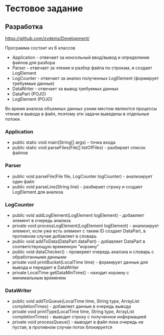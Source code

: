 # Тестовое задание
## Разработка

https://github.com/zvdenis/Development/

Программа состоит из 6 классов 
* Application - отвечает за консольный ввод/вывод и определение файлов для разбора
* Parser - отвечает за чтение и разбор файла по строкам, и создает LogElement
* LogCounter - отвечает за анализ полученных LogElement (формирует требуемые данные)
* DataWriter - отвечает за вывод требуемых данных
* DataPart (POJO)
* LogElement (POJO)

Во время анализа объемных данных узким местом являются процессы чтения и вывода в файл, поэтому эти задачи выведены в отдельные потоки.

### Application
* public static void main(String[] args) - точка входа
* public static void parseFiles(File[] listOfFiles) - разбирает список файлов


### Parser
* public void parseFile(File file, LogCounter logCounter) - анализирует один файл
* public void parseLine(String line) - разбирает строку и создает LogElement для анализа


### LogCounter
* public void addLogElement(LogElement logElement) - добавляет элемент в очередь анализа
* private void processLogElement(LogElement logElement) - анализирует элемент, если уже есть элемент с таким ID создает DataPart, в противном случае добавляет в словарь
* public void addToData(DataPart dataPart) - добавляет DataPart в соответствующую временную "корзину"
* public void dataChecker() - проверяет очередь аналзиа и словарь с обработанными данными
* private void printBucket(LocalTime time) - формирует данные для вывода и передает в DataWriter
* private LocalTime getDataMinTime() - находит корзину с минимальным временем


### DataWriter
* public void addToQueue(LocalTime time, String type, ArrayList<Long> completionTimes) - добавляет данные в очередь вывода
* private void printType(LocalTime time, String type, ArrayList<Long> completionTimes) - выводит строку с полученное информацией
* private void processQueue() - выводит в файл пока очередь не пустая, в противном случае поток блокируется
